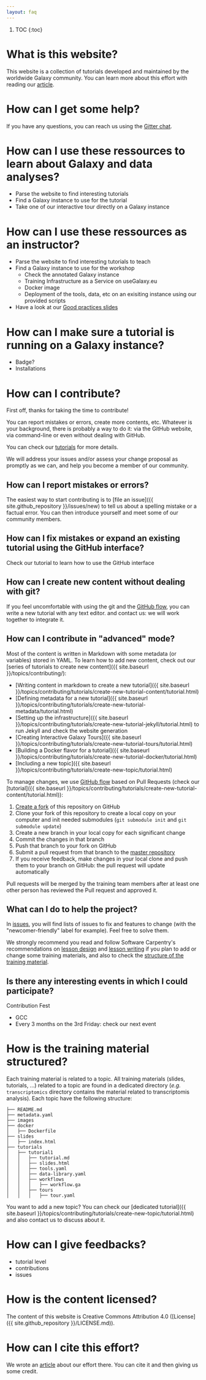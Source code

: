 ```yaml
---
layout: faq
---
```


1. TOC
{:toc}

# What is this website?

This website is a collection of tutorials developed and maintained by the worldwide Galaxy community. You can learn more about this effort with reading our [article](https://www.biorxiv.org/content/early/2018/04/05/225680).

# How can I get some help?

If you have any questions, you can reach us using the [Gitter chat](https://gitter.im/Galaxy-Training-Network/Lobby?utm_source=share-link&utm_medium=link&utm_campaign=share-link).

# How can I use these ressources to learn about Galaxy and data analyses?

- Parse the website to find interesting tutorials
- Find a Galaxy instance to use for the tutorial 
- Take one of our interactive tour directly on a Galaxy instance

# How can I use these ressources as an instructor?

- Parse the website to find interesting tutorials to teach
- Find a Galaxy instance to use for the workshop
    - Check the annotated Galaxy instance
    - Training Infrastructure as a Service on useGalaxy.eu
    - Docker image
    - Deployment of the tools, data, etc on an exisiting instance using our provided scripts
- Have a look at our [Good practices slides]()

# How can I make sure a tutorial is running on a Galaxy instance?

- Badge?
- Installations

# How can I contribute?

First off, thanks for taking the time to contribute!

You can report mistakes or errors, create more contents, etc. Whatever is your background, there is probably a way to do it: via the GitHub website, via command-line or even without dealing with GitHub.

You can check our [tutorials](http://galaxyproject.github.io/training-material/topics/contributing) for more details.

We will address your issues and/or assess your change proposal as promptly as we can, and help you become a member of our community.

## How can I report mistakes or errors?

The easiest way to start contributing is to [file an issue]({{ site.github_repository }}/issues/new) to tell us about a spelling mistake or a factual error. You can then introduce yourself and meet some of our community members.

## How can I fix mistakes or expand an existing tutorial using the GitHub interface?

Check our tutorial to learn how to use the GitHub interface

## How can I create new content without dealing with git?

If you feel uncomfortable with using the git and the [GitHub flow](https://guides.github.com/introduction/flow/), you can write a new tutorial with any text editor.  and contact us: we will work together to integrate it.

## How can I contribute in "advanced" mode?

Most of the content is written in Markdown with some metadata (or variables) stored in YAML. To learn how to add new content, check out our [series of tutorials to create new content]({{ site.baseurl }}/topics/contributing/):

- [Writing content in markdown to create a new tutorial]({{ site.baseurl }}/topics/contributing/tutorials/create-new-tutorial-content/tutorial.html)
- [Defining metadata for a new tutorial]({{ site.baseurl }}/topics/contributing/tutorials/create-new-tutorial-metadata/tutorial.html)
- [Setting up the infrastructure]({{ site.baseurl }}/topics/contributing/tutorials/create-new-tutorial-jekyll/tutorial.html) to run Jekyll and check the website generation
- [Creating Interactive Galaxy Tours]({{ site.baseurl }}/topics/contributing/tutorials/create-new-tutorial-tours/tutorial.html)
- [Building a Docker flavor for a tutorial]({{ site.baseurl }}/topics/contributing/tutorials/create-new-tutorial-docker/tutorial.html)
- [Including a new topic]({{ site.baseurl }}/topics/contributing/tutorials/create-new-topic/tutorial.html)

To manage changes, we use [GitHub flow](https://guides.github.com/introduction/flow/) based on Pull Requests (check our [tutorial]({{ site.baseurl }}/topics/contributing/tutorials/create-new-tutorial-content/tutorial.html)):

1. [Create a fork](https://help.github.com/articles/fork-a-repo/) of this repository on GitHub
2. Clone your fork of this repository to create a local copy on your computer and init needed submodules (`git submodule init` and `git submodule update`)
3. Create a new branch in your local copy for each significant change
4. Commit the changes in that branch
5. Push that branch to your fork on GitHub
6. Submit a pull request from that branch to the [master repository](https://github.com/galaxyproject/training-material)
7. If you receive feedback, make changes in your local clone and push them to your branch on GitHub: the pull request will update automatically

Pull requests will be merged by the training team members after at least one other person has reviewed the Pull request and approved it.

## What can I do to help the project?

In [issues](https://github.com/galaxyproject/training-material/issues), you will find lists of issues to fix and features to change (with the "newcomer-friendly" label for example). Feel free to solve them.

We strongly recommend you read and follow Software Carpentry's recommendations on [lesson design](https://swcarpentry.github.io/lesson-example/01-design/) and [lesson writing](https://swcarpentry.github.io/instructor-training/19-lessons/) if you plan to add or change some training materials, and also to check the [structure of the training material](#how-the-training-material-is-structured).

## Is there any interesting events in which I could participate?

Contribution Fest
- GCC
- Every 3 months on the 3rd Friday: check our next event

# How is the training material structured?

Each training material is related to a topic. All training materials (slides, tutorials, ...) related to a topic are found in a dedicated directory (*e.g.* `transcriptomics` directory contains the material related to transcriptomis analysis). Each topic have the following structure:

```
├── README.md
├── metadata.yaml
├── images
├── docker
│   ├── Dockerfile
├── slides
│   ├── index.html
├── tutorials
│   ├── tutorial1
│   │   ├── tutorial.md
│   │   ├── slides.html
│   │   ├── tools.yaml
│   │   ├── data-library.yaml
│   │   ├── workflows
│   │   │   ├── workflow.ga
│   │   ├── tours
│   │   │   ├── tour.yaml
```

You want to add a new topic? You can check our [dedicated tutorial]({{ site.baseurl }}/topics/contributing/tutorials/create-new-topic/tutorial.html) and also contact us to discuss about it.

# How can I give feedbacks?

- tutorial level
- contributions
- issues

# How is the content licensed?

The content of this website is Creative Commons Attribution 4.0 ([License]({{ site.github_repository }}/LICENSE.md)).

# How can I cite this effort?

We wrote an [article](https://www.biorxiv.org/content/early/2018/04/05/225680) about our effort there. You can cite it and then giving us some credit.

